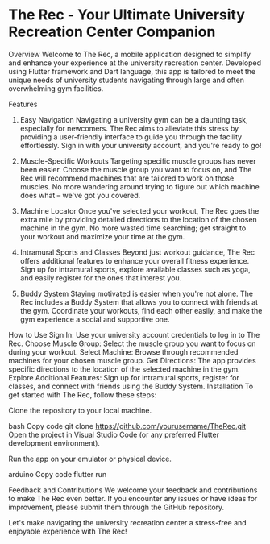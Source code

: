 # The Rec - Your Ultimate University Recreation Center Companion

Overview
Welcome to The Rec, a mobile application designed to simplify and enhance your experience at the university recreation center. Developed using Flutter framework and Dart language, this app is tailored to meet the unique needs of university students navigating through large and often overwhelming gym facilities.

Features
1. Easy Navigation
Navigating a university gym can be a daunting task, especially for newcomers. The Rec aims to alleviate this stress by providing a user-friendly interface to guide you through the facility effortlessly. Sign in with your university account, and you're ready to go!

2. Muscle-Specific Workouts
Targeting specific muscle groups has never been easier. Choose the muscle group you want to focus on, and The Rec will recommend machines that are tailored to work on those muscles. No more wandering around trying to figure out which machine does what – we've got you covered.

3. Machine Locator
Once you've selected your workout, The Rec goes the extra mile by providing detailed directions to the location of the chosen machine in the gym. No more wasted time searching; get straight to your workout and maximize your time at the gym.

4. Intramural Sports and Classes
Beyond just workout guidance, The Rec offers additional features to enhance your overall fitness experience. Sign up for intramural sports, explore available classes such as yoga, and easily register for the ones that interest you.

5. Buddy System
Staying motivated is easier when you're not alone. The Rec includes a Buddy System that allows you to connect with friends at the gym. Coordinate your workouts, find each other easily, and make the gym experience a social and supportive one.

How to Use
Sign In: Use your university account credentials to log in to The Rec.
Choose Muscle Group: Select the muscle group you want to focus on during your workout.
Select Machine: Browse through recommended machines for your chosen muscle group.
Get Directions: The app provides specific directions to the location of the selected machine in the gym.
Explore Additional Features: Sign up for intramural sports, register for classes, and connect with friends using the Buddy System.
Installation
To get started with The Rec, follow these steps:

Clone the repository to your local machine.

bash
Copy code
git clone https://github.com/yourusername/TheRec.git
Open the project in Visual Studio Code (or any preferred Flutter development environment).

Run the app on your emulator or physical device.

arduino
Copy code
flutter run

Feedback and Contributions
We welcome your feedback and contributions to make The Rec even better. If you encounter any issues or have ideas for improvement, please submit them through the GitHub repository.

Let's make navigating the university recreation center a stress-free and enjoyable experience with The Rec!

